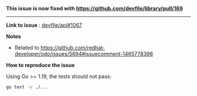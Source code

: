 **This issue is now fixed with https://github.com/devfile/library/pull/169**

---

**Link to issue** : [devfile/api#1067](https://github.com/devfile/api/issues/1067)

**Notes**
- Related to https://github.com/redhat-developer/odo/issues/5694#issuecomment-1465778398

**How to reproduce the issue**

Using Go >= 1.19, the tests should not pass:

```bash  
go test -v ./...
```
